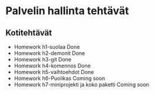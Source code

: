 # Palvelin hallinta tehtävät
## Kotitehtävät

- Homework h1-suolaa Done
- Homework h2-demonit Done
- Homework h3-git Done
- Homework h4-komennos Done
- Homework h5-vaihtoehdot Done
- Homework h6-Puolikas Coming soon
- Homework h7-miniprojekti ja koko paketti Coming soon


